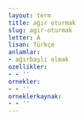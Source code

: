 ```yaml
---
layout: term
title: ağır oturmak
slug: agir-oturmak
letter: A
lisan: Türkçe
anlamlar:
- ağırbaşlı olmak
ozellikler:
- - ''
ornekler:
- - ''
orneklerkaynak:
- - ''
---
```

